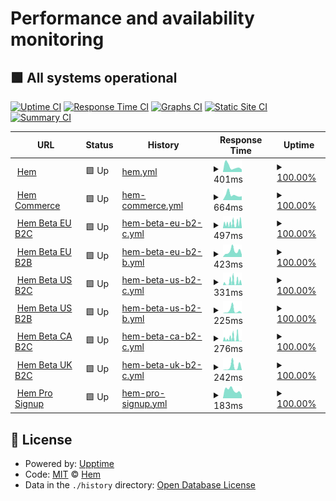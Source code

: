 # Performance and availability monitoring

## <!--live status--> **🟩 All systems operational**

[![Uptime CI](https://github.com/hemdesignstudio/upptime/workflows/Uptime%20CI/badge.svg)](https://github.com/hemdesignstudio/upptime/actions?query=workflow%3A%22Uptime+CI%22)
[![Response Time CI](https://github.com/hemdesignstudio/upptime/workflows/Response%20Time%20CI/badge.svg)](https://github.com/hemdesignstudio/upptime/actions?query=workflow%3A%22Response+Time+CI%22)
[![Graphs CI](https://github.com/hemdesignstudio/upptime/workflows/Graphs%20CI/badge.svg)](https://github.com/hemdesignstudio/upptime/actions?query=workflow%3A%22Graphs+CI%22)
[![Static Site CI](https://github.com/hemdesignstudio/upptime/workflows/Static%20Site%20CI/badge.svg)](https://github.com/hemdesignstudio/upptime/actions?query=workflow%3A%22Static+Site+CI%22)
[![Summary CI](https://github.com/hemdesignstudio/upptime/workflows/Summary%20CI/badge.svg)](https://github.com/hemdesignstudio/upptime/actions?query=workflow%3A%22Summary+CI%22)

<!--start: status pages-->
<!-- This summary is generated by Upptime (https://github.com/upptime/upptime) -->
<!-- Do not edit this manually, your changes will be overwritten -->
<!-- prettier-ignore -->
| URL | Status | History | Response Time | Uptime |
| --- | ------ | ------- | ------------- | ------ |
| <img alt="" src="https://favicons.githubusercontent.com/www.hem.com" height="13"> [Hem](https://www.hem.com) | 🟩 Up | [hem.yml](https://github.com/hemdesignstudio/upptime/commits/HEAD/history/hem.yml) | <details><summary><img alt="Response time graph" src="./graphs/hem/response-time-week.png" height="20"> 401ms</summary><br><a href="https://hemdesignstudio.github.io/upptime/history/hem"><img alt="Response time 304" src="https://img.shields.io/endpoint?url=https%3A%2F%2Fraw.githubusercontent.com%2Fhemdesignstudio%2Fupptime%2FHEAD%2Fapi%2Fhem%2Fresponse-time.json"></a><br><a href="https://hemdesignstudio.github.io/upptime/history/hem"><img alt="24-hour response time 188" src="https://img.shields.io/endpoint?url=https%3A%2F%2Fraw.githubusercontent.com%2Fhemdesignstudio%2Fupptime%2FHEAD%2Fapi%2Fhem%2Fresponse-time-day.json"></a><br><a href="https://hemdesignstudio.github.io/upptime/history/hem"><img alt="7-day response time 401" src="https://img.shields.io/endpoint?url=https%3A%2F%2Fraw.githubusercontent.com%2Fhemdesignstudio%2Fupptime%2FHEAD%2Fapi%2Fhem%2Fresponse-time-week.json"></a><br><a href="https://hemdesignstudio.github.io/upptime/history/hem"><img alt="30-day response time 414" src="https://img.shields.io/endpoint?url=https%3A%2F%2Fraw.githubusercontent.com%2Fhemdesignstudio%2Fupptime%2FHEAD%2Fapi%2Fhem%2Fresponse-time-month.json"></a><br><a href="https://hemdesignstudio.github.io/upptime/history/hem"><img alt="1-year response time 323" src="https://img.shields.io/endpoint?url=https%3A%2F%2Fraw.githubusercontent.com%2Fhemdesignstudio%2Fupptime%2FHEAD%2Fapi%2Fhem%2Fresponse-time-year.json"></a></details> | <details><summary><a href="https://hemdesignstudio.github.io/upptime/history/hem">100.00%</a></summary><a href="https://hemdesignstudio.github.io/upptime/history/hem"><img alt="All-time uptime 99.89%" src="https://img.shields.io/endpoint?url=https%3A%2F%2Fraw.githubusercontent.com%2Fhemdesignstudio%2Fupptime%2FHEAD%2Fapi%2Fhem%2Fuptime.json"></a><br><a href="https://hemdesignstudio.github.io/upptime/history/hem"><img alt="24-hour uptime 100.00%" src="https://img.shields.io/endpoint?url=https%3A%2F%2Fraw.githubusercontent.com%2Fhemdesignstudio%2Fupptime%2FHEAD%2Fapi%2Fhem%2Fuptime-day.json"></a><br><a href="https://hemdesignstudio.github.io/upptime/history/hem"><img alt="7-day uptime 100.00%" src="https://img.shields.io/endpoint?url=https%3A%2F%2Fraw.githubusercontent.com%2Fhemdesignstudio%2Fupptime%2FHEAD%2Fapi%2Fhem%2Fuptime-week.json"></a><br><a href="https://hemdesignstudio.github.io/upptime/history/hem"><img alt="30-day uptime 100.00%" src="https://img.shields.io/endpoint?url=https%3A%2F%2Fraw.githubusercontent.com%2Fhemdesignstudio%2Fupptime%2FHEAD%2Fapi%2Fhem%2Fuptime-month.json"></a><br><a href="https://hemdesignstudio.github.io/upptime/history/hem"><img alt="1-year uptime 100.00%" src="https://img.shields.io/endpoint?url=https%3A%2F%2Fraw.githubusercontent.com%2Fhemdesignstudio%2Fupptime%2FHEAD%2Fapi%2Fhem%2Fuptime-year.json"></a></details>
| <img alt="" src="https://favicons.githubusercontent.com/commerce.hem.com" height="13"> [Hem Commerce](https://commerce.hem.com/api/v1/health/) | 🟩 Up | [hem-commerce.yml](https://github.com/hemdesignstudio/upptime/commits/HEAD/history/hem-commerce.yml) | <details><summary><img alt="Response time graph" src="./graphs/hem-commerce/response-time-week.png" height="20"> 664ms</summary><br><a href="https://hemdesignstudio.github.io/upptime/history/hem-commerce"><img alt="Response time 544" src="https://img.shields.io/endpoint?url=https%3A%2F%2Fraw.githubusercontent.com%2Fhemdesignstudio%2Fupptime%2FHEAD%2Fapi%2Fhem-commerce%2Fresponse-time.json"></a><br><a href="https://hemdesignstudio.github.io/upptime/history/hem-commerce"><img alt="24-hour response time 477" src="https://img.shields.io/endpoint?url=https%3A%2F%2Fraw.githubusercontent.com%2Fhemdesignstudio%2Fupptime%2FHEAD%2Fapi%2Fhem-commerce%2Fresponse-time-day.json"></a><br><a href="https://hemdesignstudio.github.io/upptime/history/hem-commerce"><img alt="7-day response time 664" src="https://img.shields.io/endpoint?url=https%3A%2F%2Fraw.githubusercontent.com%2Fhemdesignstudio%2Fupptime%2FHEAD%2Fapi%2Fhem-commerce%2Fresponse-time-week.json"></a><br><a href="https://hemdesignstudio.github.io/upptime/history/hem-commerce"><img alt="30-day response time 1132" src="https://img.shields.io/endpoint?url=https%3A%2F%2Fraw.githubusercontent.com%2Fhemdesignstudio%2Fupptime%2FHEAD%2Fapi%2Fhem-commerce%2Fresponse-time-month.json"></a><br><a href="https://hemdesignstudio.github.io/upptime/history/hem-commerce"><img alt="1-year response time 550" src="https://img.shields.io/endpoint?url=https%3A%2F%2Fraw.githubusercontent.com%2Fhemdesignstudio%2Fupptime%2FHEAD%2Fapi%2Fhem-commerce%2Fresponse-time-year.json"></a></details> | <details><summary><a href="https://hemdesignstudio.github.io/upptime/history/hem-commerce">100.00%</a></summary><a href="https://hemdesignstudio.github.io/upptime/history/hem-commerce"><img alt="All-time uptime 99.84%" src="https://img.shields.io/endpoint?url=https%3A%2F%2Fraw.githubusercontent.com%2Fhemdesignstudio%2Fupptime%2FHEAD%2Fapi%2Fhem-commerce%2Fuptime.json"></a><br><a href="https://hemdesignstudio.github.io/upptime/history/hem-commerce"><img alt="24-hour uptime 100.00%" src="https://img.shields.io/endpoint?url=https%3A%2F%2Fraw.githubusercontent.com%2Fhemdesignstudio%2Fupptime%2FHEAD%2Fapi%2Fhem-commerce%2Fuptime-day.json"></a><br><a href="https://hemdesignstudio.github.io/upptime/history/hem-commerce"><img alt="7-day uptime 100.00%" src="https://img.shields.io/endpoint?url=https%3A%2F%2Fraw.githubusercontent.com%2Fhemdesignstudio%2Fupptime%2FHEAD%2Fapi%2Fhem-commerce%2Fuptime-week.json"></a><br><a href="https://hemdesignstudio.github.io/upptime/history/hem-commerce"><img alt="30-day uptime 100.00%" src="https://img.shields.io/endpoint?url=https%3A%2F%2Fraw.githubusercontent.com%2Fhemdesignstudio%2Fupptime%2FHEAD%2Fapi%2Fhem-commerce%2Fuptime-month.json"></a><br><a href="https://hemdesignstudio.github.io/upptime/history/hem-commerce"><img alt="1-year uptime 100.00%" src="https://img.shields.io/endpoint?url=https%3A%2F%2Fraw.githubusercontent.com%2Fhemdesignstudio%2Fupptime%2FHEAD%2Fapi%2Fhem-commerce%2Fuptime-year.json"></a></details>
| <img alt="" src="https://favicons.githubusercontent.com/beta.hem.com" height="13"> [Hem Beta EU B2C](https://beta.hem.com/en-eu/) | 🟩 Up | [hem-beta-eu-b2-c.yml](https://github.com/hemdesignstudio/upptime/commits/HEAD/history/hem-beta-eu-b2-c.yml) | <details><summary><img alt="Response time graph" src="./graphs/hem-beta-eu-b2-c/response-time-week.png" height="20"> 497ms</summary><br><a href="https://hemdesignstudio.github.io/upptime/history/hem-beta-eu-b2-c"><img alt="Response time 678" src="https://img.shields.io/endpoint?url=https%3A%2F%2Fraw.githubusercontent.com%2Fhemdesignstudio%2Fupptime%2FHEAD%2Fapi%2Fhem-beta-eu-b2-c%2Fresponse-time.json"></a><br><a href="https://hemdesignstudio.github.io/upptime/history/hem-beta-eu-b2-c"><img alt="24-hour response time 65" src="https://img.shields.io/endpoint?url=https%3A%2F%2Fraw.githubusercontent.com%2Fhemdesignstudio%2Fupptime%2FHEAD%2Fapi%2Fhem-beta-eu-b2-c%2Fresponse-time-day.json"></a><br><a href="https://hemdesignstudio.github.io/upptime/history/hem-beta-eu-b2-c"><img alt="7-day response time 497" src="https://img.shields.io/endpoint?url=https%3A%2F%2Fraw.githubusercontent.com%2Fhemdesignstudio%2Fupptime%2FHEAD%2Fapi%2Fhem-beta-eu-b2-c%2Fresponse-time-week.json"></a><br><a href="https://hemdesignstudio.github.io/upptime/history/hem-beta-eu-b2-c"><img alt="30-day response time 772" src="https://img.shields.io/endpoint?url=https%3A%2F%2Fraw.githubusercontent.com%2Fhemdesignstudio%2Fupptime%2FHEAD%2Fapi%2Fhem-beta-eu-b2-c%2Fresponse-time-month.json"></a><br><a href="https://hemdesignstudio.github.io/upptime/history/hem-beta-eu-b2-c"><img alt="1-year response time 678" src="https://img.shields.io/endpoint?url=https%3A%2F%2Fraw.githubusercontent.com%2Fhemdesignstudio%2Fupptime%2FHEAD%2Fapi%2Fhem-beta-eu-b2-c%2Fresponse-time-year.json"></a></details> | <details><summary><a href="https://hemdesignstudio.github.io/upptime/history/hem-beta-eu-b2-c">100.00%</a></summary><a href="https://hemdesignstudio.github.io/upptime/history/hem-beta-eu-b2-c"><img alt="All-time uptime 100.00%" src="https://img.shields.io/endpoint?url=https%3A%2F%2Fraw.githubusercontent.com%2Fhemdesignstudio%2Fupptime%2FHEAD%2Fapi%2Fhem-beta-eu-b2-c%2Fuptime.json"></a><br><a href="https://hemdesignstudio.github.io/upptime/history/hem-beta-eu-b2-c"><img alt="24-hour uptime 100.00%" src="https://img.shields.io/endpoint?url=https%3A%2F%2Fraw.githubusercontent.com%2Fhemdesignstudio%2Fupptime%2FHEAD%2Fapi%2Fhem-beta-eu-b2-c%2Fuptime-day.json"></a><br><a href="https://hemdesignstudio.github.io/upptime/history/hem-beta-eu-b2-c"><img alt="7-day uptime 100.00%" src="https://img.shields.io/endpoint?url=https%3A%2F%2Fraw.githubusercontent.com%2Fhemdesignstudio%2Fupptime%2FHEAD%2Fapi%2Fhem-beta-eu-b2-c%2Fuptime-week.json"></a><br><a href="https://hemdesignstudio.github.io/upptime/history/hem-beta-eu-b2-c"><img alt="30-day uptime 100.00%" src="https://img.shields.io/endpoint?url=https%3A%2F%2Fraw.githubusercontent.com%2Fhemdesignstudio%2Fupptime%2FHEAD%2Fapi%2Fhem-beta-eu-b2-c%2Fuptime-month.json"></a><br><a href="https://hemdesignstudio.github.io/upptime/history/hem-beta-eu-b2-c"><img alt="1-year uptime 100.00%" src="https://img.shields.io/endpoint?url=https%3A%2F%2Fraw.githubusercontent.com%2Fhemdesignstudio%2Fupptime%2FHEAD%2Fapi%2Fhem-beta-eu-b2-c%2Fuptime-year.json"></a></details>
| <img alt="" src="https://favicons.githubusercontent.com/beta.pro.hem.com" height="13"> [Hem Beta EU B2B](https://beta.pro.hem.com/en-eu/) | 🟩 Up | [hem-beta-eu-b2-b.yml](https://github.com/hemdesignstudio/upptime/commits/HEAD/history/hem-beta-eu-b2-b.yml) | <details><summary><img alt="Response time graph" src="./graphs/hem-beta-eu-b2-b/response-time-week.png" height="20"> 423ms</summary><br><a href="https://hemdesignstudio.github.io/upptime/history/hem-beta-eu-b2-b"><img alt="Response time 1139" src="https://img.shields.io/endpoint?url=https%3A%2F%2Fraw.githubusercontent.com%2Fhemdesignstudio%2Fupptime%2FHEAD%2Fapi%2Fhem-beta-eu-b2-b%2Fresponse-time.json"></a><br><a href="https://hemdesignstudio.github.io/upptime/history/hem-beta-eu-b2-b"><img alt="24-hour response time 180" src="https://img.shields.io/endpoint?url=https%3A%2F%2Fraw.githubusercontent.com%2Fhemdesignstudio%2Fupptime%2FHEAD%2Fapi%2Fhem-beta-eu-b2-b%2Fresponse-time-day.json"></a><br><a href="https://hemdesignstudio.github.io/upptime/history/hem-beta-eu-b2-b"><img alt="7-day response time 423" src="https://img.shields.io/endpoint?url=https%3A%2F%2Fraw.githubusercontent.com%2Fhemdesignstudio%2Fupptime%2FHEAD%2Fapi%2Fhem-beta-eu-b2-b%2Fresponse-time-week.json"></a><br><a href="https://hemdesignstudio.github.io/upptime/history/hem-beta-eu-b2-b"><img alt="30-day response time 337" src="https://img.shields.io/endpoint?url=https%3A%2F%2Fraw.githubusercontent.com%2Fhemdesignstudio%2Fupptime%2FHEAD%2Fapi%2Fhem-beta-eu-b2-b%2Fresponse-time-month.json"></a><br><a href="https://hemdesignstudio.github.io/upptime/history/hem-beta-eu-b2-b"><img alt="1-year response time 1139" src="https://img.shields.io/endpoint?url=https%3A%2F%2Fraw.githubusercontent.com%2Fhemdesignstudio%2Fupptime%2FHEAD%2Fapi%2Fhem-beta-eu-b2-b%2Fresponse-time-year.json"></a></details> | <details><summary><a href="https://hemdesignstudio.github.io/upptime/history/hem-beta-eu-b2-b">100.00%</a></summary><a href="https://hemdesignstudio.github.io/upptime/history/hem-beta-eu-b2-b"><img alt="All-time uptime 100.00%" src="https://img.shields.io/endpoint?url=https%3A%2F%2Fraw.githubusercontent.com%2Fhemdesignstudio%2Fupptime%2FHEAD%2Fapi%2Fhem-beta-eu-b2-b%2Fuptime.json"></a><br><a href="https://hemdesignstudio.github.io/upptime/history/hem-beta-eu-b2-b"><img alt="24-hour uptime 100.00%" src="https://img.shields.io/endpoint?url=https%3A%2F%2Fraw.githubusercontent.com%2Fhemdesignstudio%2Fupptime%2FHEAD%2Fapi%2Fhem-beta-eu-b2-b%2Fuptime-day.json"></a><br><a href="https://hemdesignstudio.github.io/upptime/history/hem-beta-eu-b2-b"><img alt="7-day uptime 100.00%" src="https://img.shields.io/endpoint?url=https%3A%2F%2Fraw.githubusercontent.com%2Fhemdesignstudio%2Fupptime%2FHEAD%2Fapi%2Fhem-beta-eu-b2-b%2Fuptime-week.json"></a><br><a href="https://hemdesignstudio.github.io/upptime/history/hem-beta-eu-b2-b"><img alt="30-day uptime 100.00%" src="https://img.shields.io/endpoint?url=https%3A%2F%2Fraw.githubusercontent.com%2Fhemdesignstudio%2Fupptime%2FHEAD%2Fapi%2Fhem-beta-eu-b2-b%2Fuptime-month.json"></a><br><a href="https://hemdesignstudio.github.io/upptime/history/hem-beta-eu-b2-b"><img alt="1-year uptime 100.00%" src="https://img.shields.io/endpoint?url=https%3A%2F%2Fraw.githubusercontent.com%2Fhemdesignstudio%2Fupptime%2FHEAD%2Fapi%2Fhem-beta-eu-b2-b%2Fuptime-year.json"></a></details>
| <img alt="" src="https://favicons.githubusercontent.com/beta.hem.com" height="13"> [Hem Beta US B2C](https://beta.hem.com/en-us/) | 🟩 Up | [hem-beta-us-b2-c.yml](https://github.com/hemdesignstudio/upptime/commits/HEAD/history/hem-beta-us-b2-c.yml) | <details><summary><img alt="Response time graph" src="./graphs/hem-beta-us-b2-c/response-time-week.png" height="20"> 331ms</summary><br><a href="https://hemdesignstudio.github.io/upptime/history/hem-beta-us-b2-c"><img alt="Response time 743" src="https://img.shields.io/endpoint?url=https%3A%2F%2Fraw.githubusercontent.com%2Fhemdesignstudio%2Fupptime%2FHEAD%2Fapi%2Fhem-beta-us-b2-c%2Fresponse-time.json"></a><br><a href="https://hemdesignstudio.github.io/upptime/history/hem-beta-us-b2-c"><img alt="24-hour response time 23" src="https://img.shields.io/endpoint?url=https%3A%2F%2Fraw.githubusercontent.com%2Fhemdesignstudio%2Fupptime%2FHEAD%2Fapi%2Fhem-beta-us-b2-c%2Fresponse-time-day.json"></a><br><a href="https://hemdesignstudio.github.io/upptime/history/hem-beta-us-b2-c"><img alt="7-day response time 331" src="https://img.shields.io/endpoint?url=https%3A%2F%2Fraw.githubusercontent.com%2Fhemdesignstudio%2Fupptime%2FHEAD%2Fapi%2Fhem-beta-us-b2-c%2Fresponse-time-week.json"></a><br><a href="https://hemdesignstudio.github.io/upptime/history/hem-beta-us-b2-c"><img alt="30-day response time 604" src="https://img.shields.io/endpoint?url=https%3A%2F%2Fraw.githubusercontent.com%2Fhemdesignstudio%2Fupptime%2FHEAD%2Fapi%2Fhem-beta-us-b2-c%2Fresponse-time-month.json"></a><br><a href="https://hemdesignstudio.github.io/upptime/history/hem-beta-us-b2-c"><img alt="1-year response time 743" src="https://img.shields.io/endpoint?url=https%3A%2F%2Fraw.githubusercontent.com%2Fhemdesignstudio%2Fupptime%2FHEAD%2Fapi%2Fhem-beta-us-b2-c%2Fresponse-time-year.json"></a></details> | <details><summary><a href="https://hemdesignstudio.github.io/upptime/history/hem-beta-us-b2-c">100.00%</a></summary><a href="https://hemdesignstudio.github.io/upptime/history/hem-beta-us-b2-c"><img alt="All-time uptime 100.00%" src="https://img.shields.io/endpoint?url=https%3A%2F%2Fraw.githubusercontent.com%2Fhemdesignstudio%2Fupptime%2FHEAD%2Fapi%2Fhem-beta-us-b2-c%2Fuptime.json"></a><br><a href="https://hemdesignstudio.github.io/upptime/history/hem-beta-us-b2-c"><img alt="24-hour uptime 100.00%" src="https://img.shields.io/endpoint?url=https%3A%2F%2Fraw.githubusercontent.com%2Fhemdesignstudio%2Fupptime%2FHEAD%2Fapi%2Fhem-beta-us-b2-c%2Fuptime-day.json"></a><br><a href="https://hemdesignstudio.github.io/upptime/history/hem-beta-us-b2-c"><img alt="7-day uptime 100.00%" src="https://img.shields.io/endpoint?url=https%3A%2F%2Fraw.githubusercontent.com%2Fhemdesignstudio%2Fupptime%2FHEAD%2Fapi%2Fhem-beta-us-b2-c%2Fuptime-week.json"></a><br><a href="https://hemdesignstudio.github.io/upptime/history/hem-beta-us-b2-c"><img alt="30-day uptime 100.00%" src="https://img.shields.io/endpoint?url=https%3A%2F%2Fraw.githubusercontent.com%2Fhemdesignstudio%2Fupptime%2FHEAD%2Fapi%2Fhem-beta-us-b2-c%2Fuptime-month.json"></a><br><a href="https://hemdesignstudio.github.io/upptime/history/hem-beta-us-b2-c"><img alt="1-year uptime 100.00%" src="https://img.shields.io/endpoint?url=https%3A%2F%2Fraw.githubusercontent.com%2Fhemdesignstudio%2Fupptime%2FHEAD%2Fapi%2Fhem-beta-us-b2-c%2Fuptime-year.json"></a></details>
| <img alt="" src="https://favicons.githubusercontent.com/beta.pro.hem.com" height="13"> [Hem Beta US B2B](https://beta.pro.hem.com/en-us/) | 🟩 Up | [hem-beta-us-b2-b.yml](https://github.com/hemdesignstudio/upptime/commits/HEAD/history/hem-beta-us-b2-b.yml) | <details><summary><img alt="Response time graph" src="./graphs/hem-beta-us-b2-b/response-time-week.png" height="20"> 225ms</summary><br><a href="https://hemdesignstudio.github.io/upptime/history/hem-beta-us-b2-b"><img alt="Response time 579" src="https://img.shields.io/endpoint?url=https%3A%2F%2Fraw.githubusercontent.com%2Fhemdesignstudio%2Fupptime%2FHEAD%2Fapi%2Fhem-beta-us-b2-b%2Fresponse-time.json"></a><br><a href="https://hemdesignstudio.github.io/upptime/history/hem-beta-us-b2-b"><img alt="24-hour response time 17" src="https://img.shields.io/endpoint?url=https%3A%2F%2Fraw.githubusercontent.com%2Fhemdesignstudio%2Fupptime%2FHEAD%2Fapi%2Fhem-beta-us-b2-b%2Fresponse-time-day.json"></a><br><a href="https://hemdesignstudio.github.io/upptime/history/hem-beta-us-b2-b"><img alt="7-day response time 225" src="https://img.shields.io/endpoint?url=https%3A%2F%2Fraw.githubusercontent.com%2Fhemdesignstudio%2Fupptime%2FHEAD%2Fapi%2Fhem-beta-us-b2-b%2Fresponse-time-week.json"></a><br><a href="https://hemdesignstudio.github.io/upptime/history/hem-beta-us-b2-b"><img alt="30-day response time 167" src="https://img.shields.io/endpoint?url=https%3A%2F%2Fraw.githubusercontent.com%2Fhemdesignstudio%2Fupptime%2FHEAD%2Fapi%2Fhem-beta-us-b2-b%2Fresponse-time-month.json"></a><br><a href="https://hemdesignstudio.github.io/upptime/history/hem-beta-us-b2-b"><img alt="1-year response time 579" src="https://img.shields.io/endpoint?url=https%3A%2F%2Fraw.githubusercontent.com%2Fhemdesignstudio%2Fupptime%2FHEAD%2Fapi%2Fhem-beta-us-b2-b%2Fresponse-time-year.json"></a></details> | <details><summary><a href="https://hemdesignstudio.github.io/upptime/history/hem-beta-us-b2-b">100.00%</a></summary><a href="https://hemdesignstudio.github.io/upptime/history/hem-beta-us-b2-b"><img alt="All-time uptime 100.00%" src="https://img.shields.io/endpoint?url=https%3A%2F%2Fraw.githubusercontent.com%2Fhemdesignstudio%2Fupptime%2FHEAD%2Fapi%2Fhem-beta-us-b2-b%2Fuptime.json"></a><br><a href="https://hemdesignstudio.github.io/upptime/history/hem-beta-us-b2-b"><img alt="24-hour uptime 100.00%" src="https://img.shields.io/endpoint?url=https%3A%2F%2Fraw.githubusercontent.com%2Fhemdesignstudio%2Fupptime%2FHEAD%2Fapi%2Fhem-beta-us-b2-b%2Fuptime-day.json"></a><br><a href="https://hemdesignstudio.github.io/upptime/history/hem-beta-us-b2-b"><img alt="7-day uptime 100.00%" src="https://img.shields.io/endpoint?url=https%3A%2F%2Fraw.githubusercontent.com%2Fhemdesignstudio%2Fupptime%2FHEAD%2Fapi%2Fhem-beta-us-b2-b%2Fuptime-week.json"></a><br><a href="https://hemdesignstudio.github.io/upptime/history/hem-beta-us-b2-b"><img alt="30-day uptime 100.00%" src="https://img.shields.io/endpoint?url=https%3A%2F%2Fraw.githubusercontent.com%2Fhemdesignstudio%2Fupptime%2FHEAD%2Fapi%2Fhem-beta-us-b2-b%2Fuptime-month.json"></a><br><a href="https://hemdesignstudio.github.io/upptime/history/hem-beta-us-b2-b"><img alt="1-year uptime 100.00%" src="https://img.shields.io/endpoint?url=https%3A%2F%2Fraw.githubusercontent.com%2Fhemdesignstudio%2Fupptime%2FHEAD%2Fapi%2Fhem-beta-us-b2-b%2Fuptime-year.json"></a></details>
| <img alt="" src="https://favicons.githubusercontent.com/beta.hem.com" height="13"> [Hem Beta CA B2C](https://beta.hem.com/en-ca/) | 🟩 Up | [hem-beta-ca-b2-c.yml](https://github.com/hemdesignstudio/upptime/commits/HEAD/history/hem-beta-ca-b2-c.yml) | <details><summary><img alt="Response time graph" src="./graphs/hem-beta-ca-b2-c/response-time-week.png" height="20"> 276ms</summary><br><a href="https://hemdesignstudio.github.io/upptime/history/hem-beta-ca-b2-c"><img alt="Response time 301" src="https://img.shields.io/endpoint?url=https%3A%2F%2Fraw.githubusercontent.com%2Fhemdesignstudio%2Fupptime%2FHEAD%2Fapi%2Fhem-beta-ca-b2-c%2Fresponse-time.json"></a><br><a href="https://hemdesignstudio.github.io/upptime/history/hem-beta-ca-b2-c"><img alt="24-hour response time 44" src="https://img.shields.io/endpoint?url=https%3A%2F%2Fraw.githubusercontent.com%2Fhemdesignstudio%2Fupptime%2FHEAD%2Fapi%2Fhem-beta-ca-b2-c%2Fresponse-time-day.json"></a><br><a href="https://hemdesignstudio.github.io/upptime/history/hem-beta-ca-b2-c"><img alt="7-day response time 276" src="https://img.shields.io/endpoint?url=https%3A%2F%2Fraw.githubusercontent.com%2Fhemdesignstudio%2Fupptime%2FHEAD%2Fapi%2Fhem-beta-ca-b2-c%2Fresponse-time-week.json"></a><br><a href="https://hemdesignstudio.github.io/upptime/history/hem-beta-ca-b2-c"><img alt="30-day response time 195" src="https://img.shields.io/endpoint?url=https%3A%2F%2Fraw.githubusercontent.com%2Fhemdesignstudio%2Fupptime%2FHEAD%2Fapi%2Fhem-beta-ca-b2-c%2Fresponse-time-month.json"></a><br><a href="https://hemdesignstudio.github.io/upptime/history/hem-beta-ca-b2-c"><img alt="1-year response time 301" src="https://img.shields.io/endpoint?url=https%3A%2F%2Fraw.githubusercontent.com%2Fhemdesignstudio%2Fupptime%2FHEAD%2Fapi%2Fhem-beta-ca-b2-c%2Fresponse-time-year.json"></a></details> | <details><summary><a href="https://hemdesignstudio.github.io/upptime/history/hem-beta-ca-b2-c">100.00%</a></summary><a href="https://hemdesignstudio.github.io/upptime/history/hem-beta-ca-b2-c"><img alt="All-time uptime 100.00%" src="https://img.shields.io/endpoint?url=https%3A%2F%2Fraw.githubusercontent.com%2Fhemdesignstudio%2Fupptime%2FHEAD%2Fapi%2Fhem-beta-ca-b2-c%2Fuptime.json"></a><br><a href="https://hemdesignstudio.github.io/upptime/history/hem-beta-ca-b2-c"><img alt="24-hour uptime 100.00%" src="https://img.shields.io/endpoint?url=https%3A%2F%2Fraw.githubusercontent.com%2Fhemdesignstudio%2Fupptime%2FHEAD%2Fapi%2Fhem-beta-ca-b2-c%2Fuptime-day.json"></a><br><a href="https://hemdesignstudio.github.io/upptime/history/hem-beta-ca-b2-c"><img alt="7-day uptime 100.00%" src="https://img.shields.io/endpoint?url=https%3A%2F%2Fraw.githubusercontent.com%2Fhemdesignstudio%2Fupptime%2FHEAD%2Fapi%2Fhem-beta-ca-b2-c%2Fuptime-week.json"></a><br><a href="https://hemdesignstudio.github.io/upptime/history/hem-beta-ca-b2-c"><img alt="30-day uptime 100.00%" src="https://img.shields.io/endpoint?url=https%3A%2F%2Fraw.githubusercontent.com%2Fhemdesignstudio%2Fupptime%2FHEAD%2Fapi%2Fhem-beta-ca-b2-c%2Fuptime-month.json"></a><br><a href="https://hemdesignstudio.github.io/upptime/history/hem-beta-ca-b2-c"><img alt="1-year uptime 100.00%" src="https://img.shields.io/endpoint?url=https%3A%2F%2Fraw.githubusercontent.com%2Fhemdesignstudio%2Fupptime%2FHEAD%2Fapi%2Fhem-beta-ca-b2-c%2Fuptime-year.json"></a></details>
| <img alt="" src="https://favicons.githubusercontent.com/beta.pro.hem.com" height="13"> [Hem Beta UK B2C](https://beta.pro.hem.com/en-gb/) | 🟩 Up | [hem-beta-uk-b2-c.yml](https://github.com/hemdesignstudio/upptime/commits/HEAD/history/hem-beta-uk-b2-c.yml) | <details><summary><img alt="Response time graph" src="./graphs/hem-beta-uk-b2-c/response-time-week.png" height="20"> 242ms</summary><br><a href="https://hemdesignstudio.github.io/upptime/history/hem-beta-uk-b2-c"><img alt="Response time 895" src="https://img.shields.io/endpoint?url=https%3A%2F%2Fraw.githubusercontent.com%2Fhemdesignstudio%2Fupptime%2FHEAD%2Fapi%2Fhem-beta-uk-b2-c%2Fresponse-time.json"></a><br><a href="https://hemdesignstudio.github.io/upptime/history/hem-beta-uk-b2-c"><img alt="24-hour response time 16" src="https://img.shields.io/endpoint?url=https%3A%2F%2Fraw.githubusercontent.com%2Fhemdesignstudio%2Fupptime%2FHEAD%2Fapi%2Fhem-beta-uk-b2-c%2Fresponse-time-day.json"></a><br><a href="https://hemdesignstudio.github.io/upptime/history/hem-beta-uk-b2-c"><img alt="7-day response time 242" src="https://img.shields.io/endpoint?url=https%3A%2F%2Fraw.githubusercontent.com%2Fhemdesignstudio%2Fupptime%2FHEAD%2Fapi%2Fhem-beta-uk-b2-c%2Fresponse-time-week.json"></a><br><a href="https://hemdesignstudio.github.io/upptime/history/hem-beta-uk-b2-c"><img alt="30-day response time 858" src="https://img.shields.io/endpoint?url=https%3A%2F%2Fraw.githubusercontent.com%2Fhemdesignstudio%2Fupptime%2FHEAD%2Fapi%2Fhem-beta-uk-b2-c%2Fresponse-time-month.json"></a><br><a href="https://hemdesignstudio.github.io/upptime/history/hem-beta-uk-b2-c"><img alt="1-year response time 895" src="https://img.shields.io/endpoint?url=https%3A%2F%2Fraw.githubusercontent.com%2Fhemdesignstudio%2Fupptime%2FHEAD%2Fapi%2Fhem-beta-uk-b2-c%2Fresponse-time-year.json"></a></details> | <details><summary><a href="https://hemdesignstudio.github.io/upptime/history/hem-beta-uk-b2-c">100.00%</a></summary><a href="https://hemdesignstudio.github.io/upptime/history/hem-beta-uk-b2-c"><img alt="All-time uptime 100.00%" src="https://img.shields.io/endpoint?url=https%3A%2F%2Fraw.githubusercontent.com%2Fhemdesignstudio%2Fupptime%2FHEAD%2Fapi%2Fhem-beta-uk-b2-c%2Fuptime.json"></a><br><a href="https://hemdesignstudio.github.io/upptime/history/hem-beta-uk-b2-c"><img alt="24-hour uptime 100.00%" src="https://img.shields.io/endpoint?url=https%3A%2F%2Fraw.githubusercontent.com%2Fhemdesignstudio%2Fupptime%2FHEAD%2Fapi%2Fhem-beta-uk-b2-c%2Fuptime-day.json"></a><br><a href="https://hemdesignstudio.github.io/upptime/history/hem-beta-uk-b2-c"><img alt="7-day uptime 100.00%" src="https://img.shields.io/endpoint?url=https%3A%2F%2Fraw.githubusercontent.com%2Fhemdesignstudio%2Fupptime%2FHEAD%2Fapi%2Fhem-beta-uk-b2-c%2Fuptime-week.json"></a><br><a href="https://hemdesignstudio.github.io/upptime/history/hem-beta-uk-b2-c"><img alt="30-day uptime 100.00%" src="https://img.shields.io/endpoint?url=https%3A%2F%2Fraw.githubusercontent.com%2Fhemdesignstudio%2Fupptime%2FHEAD%2Fapi%2Fhem-beta-uk-b2-c%2Fuptime-month.json"></a><br><a href="https://hemdesignstudio.github.io/upptime/history/hem-beta-uk-b2-c"><img alt="1-year uptime 100.00%" src="https://img.shields.io/endpoint?url=https%3A%2F%2Fraw.githubusercontent.com%2Fhemdesignstudio%2Fupptime%2FHEAD%2Fapi%2Fhem-beta-uk-b2-c%2Fuptime-year.json"></a></details>
| <img alt="" src="https://favicons.githubusercontent.com/pro-signup.hem.com" height="13"> [Hem Pro Signup](https://pro-signup.hem.com/) | 🟩 Up | [hem-pro-signup.yml](https://github.com/hemdesignstudio/upptime/commits/HEAD/history/hem-pro-signup.yml) | <details><summary><img alt="Response time graph" src="./graphs/hem-pro-signup/response-time-week.png" height="20"> 183ms</summary><br><a href="https://hemdesignstudio.github.io/upptime/history/hem-pro-signup"><img alt="Response time 290" src="https://img.shields.io/endpoint?url=https%3A%2F%2Fraw.githubusercontent.com%2Fhemdesignstudio%2Fupptime%2FHEAD%2Fapi%2Fhem-pro-signup%2Fresponse-time.json"></a><br><a href="https://hemdesignstudio.github.io/upptime/history/hem-pro-signup"><img alt="24-hour response time 71" src="https://img.shields.io/endpoint?url=https%3A%2F%2Fraw.githubusercontent.com%2Fhemdesignstudio%2Fupptime%2FHEAD%2Fapi%2Fhem-pro-signup%2Fresponse-time-day.json"></a><br><a href="https://hemdesignstudio.github.io/upptime/history/hem-pro-signup"><img alt="7-day response time 183" src="https://img.shields.io/endpoint?url=https%3A%2F%2Fraw.githubusercontent.com%2Fhemdesignstudio%2Fupptime%2FHEAD%2Fapi%2Fhem-pro-signup%2Fresponse-time-week.json"></a><br><a href="https://hemdesignstudio.github.io/upptime/history/hem-pro-signup"><img alt="30-day response time 179" src="https://img.shields.io/endpoint?url=https%3A%2F%2Fraw.githubusercontent.com%2Fhemdesignstudio%2Fupptime%2FHEAD%2Fapi%2Fhem-pro-signup%2Fresponse-time-month.json"></a><br><a href="https://hemdesignstudio.github.io/upptime/history/hem-pro-signup"><img alt="1-year response time 290" src="https://img.shields.io/endpoint?url=https%3A%2F%2Fraw.githubusercontent.com%2Fhemdesignstudio%2Fupptime%2FHEAD%2Fapi%2Fhem-pro-signup%2Fresponse-time-year.json"></a></details> | <details><summary><a href="https://hemdesignstudio.github.io/upptime/history/hem-pro-signup">100.00%</a></summary><a href="https://hemdesignstudio.github.io/upptime/history/hem-pro-signup"><img alt="All-time uptime 100.00%" src="https://img.shields.io/endpoint?url=https%3A%2F%2Fraw.githubusercontent.com%2Fhemdesignstudio%2Fupptime%2FHEAD%2Fapi%2Fhem-pro-signup%2Fuptime.json"></a><br><a href="https://hemdesignstudio.github.io/upptime/history/hem-pro-signup"><img alt="24-hour uptime 100.00%" src="https://img.shields.io/endpoint?url=https%3A%2F%2Fraw.githubusercontent.com%2Fhemdesignstudio%2Fupptime%2FHEAD%2Fapi%2Fhem-pro-signup%2Fuptime-day.json"></a><br><a href="https://hemdesignstudio.github.io/upptime/history/hem-pro-signup"><img alt="7-day uptime 100.00%" src="https://img.shields.io/endpoint?url=https%3A%2F%2Fraw.githubusercontent.com%2Fhemdesignstudio%2Fupptime%2FHEAD%2Fapi%2Fhem-pro-signup%2Fuptime-week.json"></a><br><a href="https://hemdesignstudio.github.io/upptime/history/hem-pro-signup"><img alt="30-day uptime 100.00%" src="https://img.shields.io/endpoint?url=https%3A%2F%2Fraw.githubusercontent.com%2Fhemdesignstudio%2Fupptime%2FHEAD%2Fapi%2Fhem-pro-signup%2Fuptime-month.json"></a><br><a href="https://hemdesignstudio.github.io/upptime/history/hem-pro-signup"><img alt="1-year uptime 100.00%" src="https://img.shields.io/endpoint?url=https%3A%2F%2Fraw.githubusercontent.com%2Fhemdesignstudio%2Fupptime%2FHEAD%2Fapi%2Fhem-pro-signup%2Fuptime-year.json"></a></details>

<!--end: status pages-->

## 📄 License

- Powered by: [Upptime](https://github.com/upptime/upptime)
- Code: [MIT](./LICENSE) © [Hem](https://www.hem.com/)
- Data in the `./history` directory: [Open Database License](https://opendatacommons.org/licenses/odbl/1-0/)
